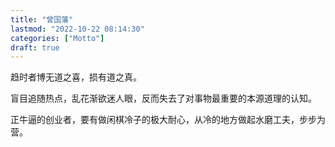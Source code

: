 ```yaml
---
title: "曾国藩"
lastmod: "2022-10-22 08:14:30"
categories: ["Motto"]
draft: true
---
```


趋时者博无道之喜，损有道之真。

盲目追随热点，乱花渐欲迷人眼，反而失去了对事物最重要的本源道理的认知。

正牛逼的创业者，要有做闲棋冷子的极大耐心，从冷的地方做起水磨工夫，步步为营。